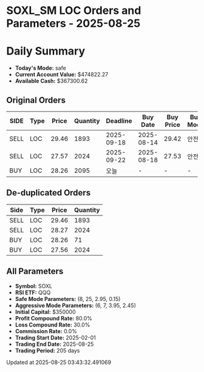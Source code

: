 # SOXL_SM LOC Orders and Parameters - 2025-08-25

# Daily Summary

- **Today's Mode:** safe
- **Current Account Value:** $474822.27
- **Available Cash:** $367300.62

## Original Orders

| SIDE | Type | Price | Quantity | Deadline | Buy Date | Buy Price | Buy Mode |
|------|------|-------|----------|----------|----------|-----------|----------|
| SELL | LOC | 29.46 | 1893 | 2025-09-18 | 2025-08-14 | 29.42 | 안전 |
| SELL | LOC | 27.57 | 2024 | 2025-09-22 | 2025-08-18 | 27.53 | 안전 |
| BUY | LOC | 28.26 | 2095 | 오늘 | - | - | - |

## De-duplicated Orders

| Side | Type | Price | Quantity |
|------|------|-------|----------|
| SELL | LOC | 29.46 | 1893 |
| SELL | LOC | 28.27 | 2024 |
| BUY | LOC | 28.26 | 71 |
| BUY | LOC | 27.56 | 2024 |

## All Parameters

- **Symbol:** SOXL
- **RSI ETF:** QQQ
- **Safe Mode Parameters:** (8, 25, 2.95, 0.15)
- **Aggressive Mode Parameters:** (6, 7, 3.95, 2.45)
- **Initial Capital:** $350000
- **Profit Compound Rate:** 80.0%
- **Loss Compound Rate:** 30.0%
- **Commission Rate:** 0.0%
- **Trading Start Date:** 2025-02-01
- **Trading End Date:** 2025-08-25
- **Trading Period:** 205 days

Updated at 2025-08-25 03:43:32.491069
